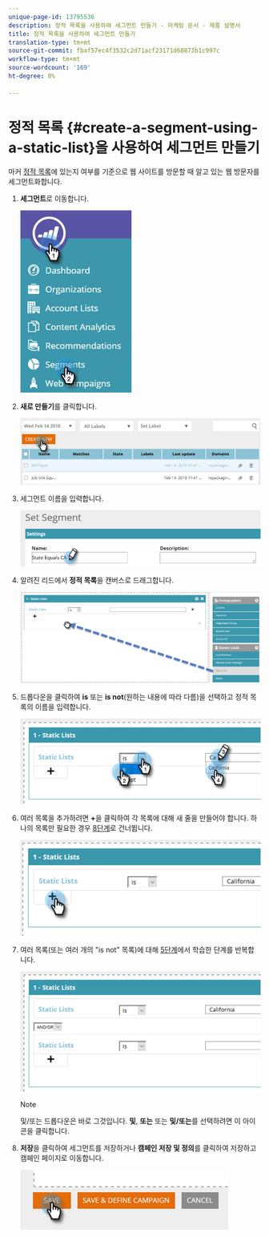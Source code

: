 ```yaml
---
unique-page-id: 13795536
description: 정적 목록을 사용하여 세그먼트 만들기 - 마케팅 문서 - 제품 설명서
title: 정적 목록을 사용하여 세그먼트 만들기
translation-type: tm+mt
source-git-commit: fbaf57ec4f3532c2d71acf23171d60873b1c997c
workflow-type: tm+mt
source-wordcount: '169'
ht-degree: 0%

---
```



# 정적 목록 {#create-a-segment-using-a-static-list}을 사용하여 세그먼트 만들기

마커 [정적 목록](/help/marketo/product-docs/core-marketo-concepts/smart-lists-and-static-lists/static-lists/understanding-static-lists.md)에 있는지 여부를 기준으로 웹 사이트를 방문할 때 알고 있는 웹 방문자를 세그먼트화합니다.

1. **세그먼트**&#x200B;로 이동합니다.

   ![](assets/1.jpg)

1. **새로 만들기**&#x200B;를 클릭합니다.

   ![](assets/two.png)

1. 세그먼트 이름을 입력합니다.

   ![](assets/three.png)

1. 알려진 리드에서 **정적 목록**&#x200B;을 캔버스로 드래그합니다.

   ![](assets/four-2.png)

1. 드롭다운을 클릭하여 **is** 또는 **is not**(원하는 내용에 따라 다름)을 선택하고 정적 목록의 이름을 입력합니다.

   ![](assets/five-2.png)

1. 여러 목록을 추가하려면 **+**&#x200B;을 클릭하여 각 목록에 대해 새 줄을 만들어야 합니다. 하나의 목록만 필요한 경우 [8단계](#eight)로 건너뜁니다.

   ![](assets/six-1.png)

1. 여러 목록(또는 여러 개의 &quot;is not&quot; 목록)에 대해 [5단계](#five)에서 학습한 단계를 반복합니다.

   ![](assets/seven-2.png)

   >[!NOTE]
   >
   >및/또는 드롭다운은 바로 그것입니다. **및**, **또는** 또는 **및/또는**&#x200B;를 선택하려면 이 아이콘을 클릭합니다.

1. **저장**&#x200B;을 클릭하여 세그먼트를 저장하거나 **캠페인 저장 및 정의**&#x200B;를 클릭하여 저장하고 캠페인 페이지로 이동합니다.

   ![](assets/eight-1.png)

